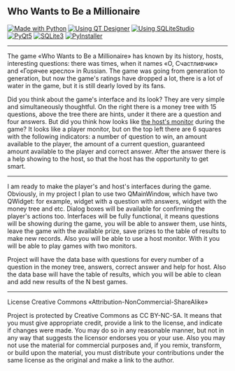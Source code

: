 ## Who Wants to Be a Millionaire
[![Made with Python](https://img.shields.io/badge/Made_with-Python-%23336E9E)][1]   [![Using QT Designer](https://img.shields.io/badge/Using-QT_Designer-%2325AF37)][2]   [![Using SQLiteStudio](https://img.shields.io/badge/Using-SQLiteStudio-%23337CCF)][3]<br/>
[![PyQt5](https://img.shields.io/badge/PyQt5-%2340CD52)][4]   [![SQLite3](https://img.shields.io/badge/SQLite3-%23107FCB)][5]   [![PyInstaller](https://img.shields.io/badge/PyInstaller-%23FFEB5E)][6]

---

The game «Who Wants to Be a Millionaire» has known by its history, hosts, interesting questions: there was times, when it names «О, Счастливчик» and «Горячее кресло» in Russian. The game was going from generation to generation, but now the game's ratings have dropped a lot, there is a lot of water in the game, but it is still dearly loved by its fans.

Did you think about the game's interface and its look? They are very simple and simultaneously thoughtful. On the right there is a money tree with 15 questions, above the tree there are hints, under it there are a question and four answers. But did you think how looks like [the host's monitor][7] during the game? It looks like a player monitor, but on the top left there are 6 squares with the following indicators: a number of question to win, an amount available to the player, the amount of a current question, guaranteed amount available to the player and correct answer. After the answer there is a help showing to the host, so that the host has the opportunity to get smart.

---

I am ready to make the player's and host's interfaces during the game. Obviously, in my project I plan to use two QMainWindow, which have two QWidget: for example, widget with a question with answers, widget with the money tree and etc. Dialog boxes will be available for confirming the player's actions too. Interfaces will be fully functional, it means questions will be showing during the game, you will be able to answer them, use hints, leave the game with the available prize, save prizes to the table of results to make new records. Also you will be able to use a host monitor. With it you will be able to play games with two monitors.

Project will have the data base with questions for every number of a question in the money tree, answers, correct answer and help for host. Also the data base will have the table of results, which you will be able to clean and add new results of the N best games.

---

License Creative Commons «Attribution-NonCommercial-ShareAlike»

Project is protected by Creative Commons as CC BY-NC-SA. It means that you must give appropriate credit, provide a link to the license, and indicate if changes were made. You may do so in any reasonable manner, but not in any way that suggests the licensor endorses you or your use. Also you may not use the material for commercial purposes and, if you remix, transform, or build upon the material, you must distribute your contributions under the same license as the original and make a link to the author.


[1]: https://python.org
[2]: https://doc.qt.io/qt-5/qtdesigner-manual.html
[3]: https://sqlitestudio.pl
[4]: https://pypi.org/project/PyQt5
[5]: https://www.sqlite.org
[6]: https://www.pyinstaller.org
[7]: http://gameshows.ru/w/images/8/89/WWTBAM_RU_2000-11-04-05.jpg
